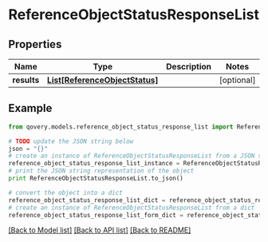 # ReferenceObjectStatusResponseList


## Properties
Name | Type | Description | Notes
------------ | ------------- | ------------- | -------------
**results** | [**List[ReferenceObjectStatus]**](ReferenceObjectStatus.md) |  | [optional] 

## Example

```python
from qovery.models.reference_object_status_response_list import ReferenceObjectStatusResponseList

# TODO update the JSON string below
json = "{}"
# create an instance of ReferenceObjectStatusResponseList from a JSON string
reference_object_status_response_list_instance = ReferenceObjectStatusResponseList.from_json(json)
# print the JSON string representation of the object
print ReferenceObjectStatusResponseList.to_json()

# convert the object into a dict
reference_object_status_response_list_dict = reference_object_status_response_list_instance.to_dict()
# create an instance of ReferenceObjectStatusResponseList from a dict
reference_object_status_response_list_form_dict = reference_object_status_response_list.from_dict(reference_object_status_response_list_dict)
```
[[Back to Model list]](../README.md#documentation-for-models) [[Back to API list]](../README.md#documentation-for-api-endpoints) [[Back to README]](../README.md)


